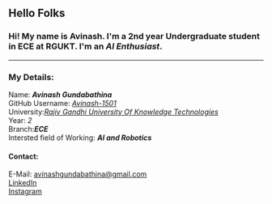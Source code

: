 ## Hello Folks
### Hi! My name is Avinash. I'm a **2nd** year Undergraduate student in **ECE** at **RGUKT**. I'm an ***AI Enthusiast***. 
---
### My Details:
Name: ***Avinash Gundabathina***  
GitHub Username: *[Avinash-1501](https://github.com/Avinash-1501)*  
University:*[Rajiv Gandhi University Of Knowledge Technologies](https://rguktn.ac.in)*  
Year: *2*  
Branch:***ECE***  
Intersted field of Working: ***AI and Robotics***  

#### Contact:
E-Mail: avinashgundabathina@gmail.com  
[LinkedIn](https://www.linkedin.com/in/avinash-gundabathina-10846b140/)  
[Instagram](https://instagram.com/avinash__gundabathina)  